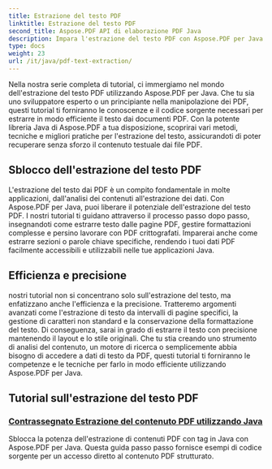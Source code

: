 ```yaml
---
title: Estrazione del testo PDF
linktitle: Estrazione del testo PDF
second_title: Aspose.PDF API di elaborazione PDF Java
description: Impara l'estrazione del testo PDF con Aspose.PDF per Java. Ottieni tutorial passo passo per un'estrazione efficiente del testo dai PDF.
type: docs
weight: 23
url: /it/java/pdf-text-extraction/
---
```


Nella nostra serie completa di tutorial, ci immergiamo nel mondo dell'estrazione del testo PDF utilizzando Aspose.PDF per Java. Che tu sia uno sviluppatore esperto o un principiante nella manipolazione dei PDF, questi tutorial ti forniranno le conoscenze e il codice sorgente necessari per estrarre in modo efficiente il testo dai documenti PDF. Con la potente libreria Java di Aspose.PDF a tua disposizione, scoprirai vari metodi, tecniche e migliori pratiche per l'estrazione del testo, assicurandoti di poter recuperare senza sforzo il contenuto testuale dai file PDF.

## Sblocco dell'estrazione del testo PDF

L'estrazione del testo dai PDF è un compito fondamentale in molte applicazioni, dall'analisi dei contenuti all'estrazione dei dati. Con Aspose.PDF per Java, puoi liberare il potenziale dell'estrazione del testo PDF. I nostri tutorial ti guidano attraverso il processo passo dopo passo, insegnandoti come estrarre testo dalle pagine PDF, gestire formattazioni complesse e persino lavorare con PDF crittografati. Imparerai anche come estrarre sezioni o parole chiave specifiche, rendendo i tuoi dati PDF facilmente accessibili e utilizzabili nelle tue applicazioni Java.

## Efficienza e precisione

nostri tutorial non si concentrano solo sull'estrazione del testo, ma enfatizzano anche l'efficienza e la precisione. Tratteremo argomenti avanzati come l'estrazione di testo da intervalli di pagine specifici, la gestione di caratteri non standard e la conservazione della formattazione del testo. Di conseguenza, sarai in grado di estrarre il testo con precisione mantenendo il layout e lo stile originali. Che tu stia creando uno strumento di analisi del contenuto, un motore di ricerca o semplicemente abbia bisogno di accedere a dati di testo da PDF, questi tutorial ti forniranno le competenze e le tecniche per farlo in modo efficiente utilizzando Aspose.PDF per Java.

## Tutorial sull'estrazione del testo PDF
### [Contrassegnato Estrazione del contenuto PDF utilizzando Java](./tagged-pdf-content-extraction-using-java/)
Sblocca la potenza dell'estrazione di contenuti PDF con tag in Java con Aspose.PDF per Java. Questa guida passo passo fornisce esempi di codice sorgente per un accesso diretto al contenuto PDF strutturato.